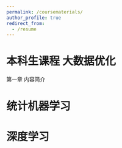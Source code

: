 ```yaml
---
permalink: /coursematerials/
author_profile: true
redirect_from:
  - /resume
---
```

本科生课程
大数据优化
======
第一章  内容简介

统计机器学习
======

深度学习
======
